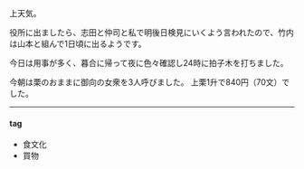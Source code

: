 上天気。

役所に出ましたら、志田と仲司と私で明後日検見にいくよう言われたので、竹内は山本と組んで1日頃に出るようです。

今日は用事が多く、暮合に帰って夜に色々確認し24時に拍子木を打ちました。

今朝は栗のおままに御向の女衆を3人呼びました。
上栗1升で840円（70文）でした。

***
#### tag
- 食文化
- 買物

